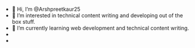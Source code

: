 - 👋 Hi, I’m @Arshpreetkaur25
- 👀 I’m interested in technical content writing and developing out of the box stuff.
- 🌱 I’m currently learning web development and technical content writing.
- 
- 

<!---
Arshpreetkaur25/Arshpreetkaur25 is a ✨ special ✨ repository because its `README.md` (this file) appears on your GitHub profile.
You can click the Preview link to take a look at your changes.
--->
